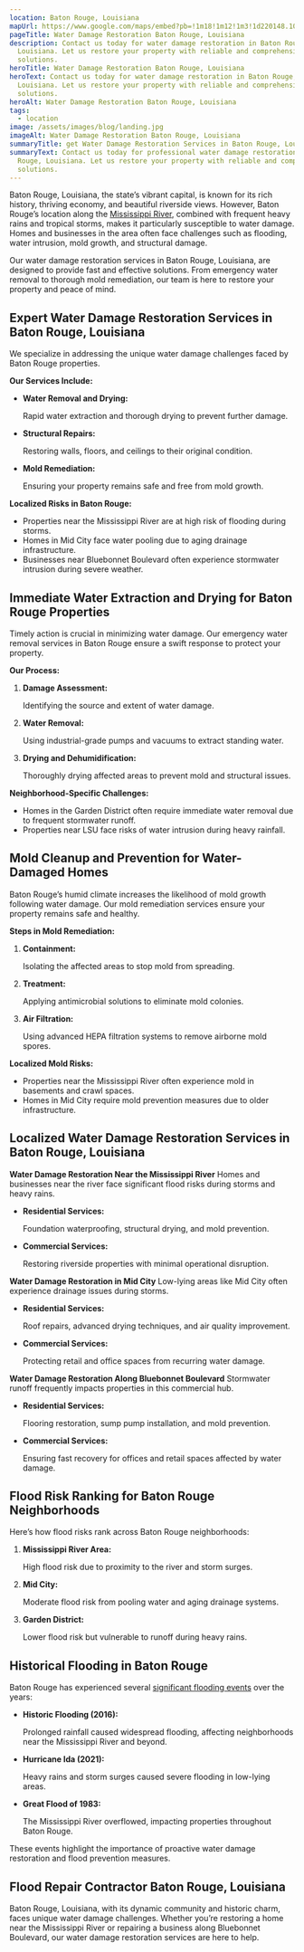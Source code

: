 ```yaml
---
location: Baton Rouge, Louisiana
mapUrl: https://www.google.com/maps/embed?pb=!1m18!1m12!1m3!1d220148.10555369427!2d-91.27657233025826!3d30.441370026935378!2m3!1f0!2f0!3f0!3m2!1i1024!2i768!4f13.1!3m3!1m2!1s0x86243867325f74cb%3A0x2123f1db91579a1d!2sBaton%20Rouge%2C%20LA!5e0!3m2!1sen!2sus!4v1735421638448!5m2!1sen!2sus
pageTitle: Water Damage Restoration Baton Rouge, Louisiana
description: Contact us today for water damage restoration in Baton Rouge,
  Louisiana. Let us restore your property with reliable and comprehensive
  solutions.
heroTitle: Water Damage Restoration Baton Rouge, Louisiana
heroText: Contact us today for water damage restoration in Baton Rouge,
  Louisiana. Let us restore your property with reliable and comprehensive
  solutions.
heroAlt: Water Damage Restoration Baton Rouge, Louisiana
tags:
  - location
image: /assets/images/blog/landing.jpg
imageAlt: Water Damage Restoration Baton Rouge, Louisiana
summaryTitle: get Water Damage Restoration Services in Baton Rouge, Louisiana
summaryText: Contact us today for professional water damage restoration in Baton
  Rouge, Louisiana. Let us restore your property with reliable and comprehensive
  solutions.
---
```

Baton Rouge, Louisiana, the state’s vibrant capital, is known for its rich history, thriving economy, and beautiful riverside views. However, Baton Rouge’s location along the [Mississippi River](/blog/louisiana-river-and-bayou-flooding-risks/), combined with frequent heavy rains and tropical storms, makes it particularly susceptible to water damage. Homes and businesses in the area often face challenges such as flooding, water intrusion, mold growth, and structural damage.

Our water damage restoration services in Baton Rouge, Louisiana, are designed to provide fast and effective solutions. From emergency water removal to thorough mold remediation, our team is here to restore your property and peace of mind.

## **Expert Water Damage Restoration Services in Baton Rouge, Louisiana**

We specialize in addressing the unique water damage challenges faced by Baton Rouge properties.

**Our Services Include:**

* **Water Removal and Drying:**

   Rapid water extraction and thorough drying to prevent further damage.
* **Structural Repairs:**

   Restoring walls, floors, and ceilings to their original condition.
* **Mold Remediation:**

   Ensuring your property remains safe and free from mold growth.

**Localized Risks in Baton Rouge:**

* Properties near the Mississippi River are at high risk of flooding during storms.
* Homes in Mid City face water pooling due to aging drainage infrastructure.
* Businesses near Bluebonnet Boulevard often experience stormwater intrusion during severe weather.

## **Immediate Water Extraction and Drying for Baton Rouge Properties**

Timely action is crucial in minimizing water damage. Our emergency water removal services in Baton Rouge ensure a swift response to protect your property.

**Our Process:**

1. **Damage Assessment:**

   Identifying the source and extent of water damage.
2. **Water Removal:**

   Using industrial-grade pumps and vacuums to extract standing water.
3. **Drying and Dehumidification:**

   Thoroughly drying affected areas to prevent mold and structural issues.

**Neighborhood-Specific Challenges:**

* Homes in the Garden District often require immediate water removal due to frequent stormwater runoff.
* Properties near LSU face risks of water intrusion during heavy rainfall.

## **Mold Cleanup and Prevention for Water-Damaged Homes**

Baton Rouge’s humid climate increases the likelihood of mold growth following water damage. Our mold remediation services ensure your property remains safe and healthy.

**Steps in Mold Remediation:**

1. **Containment:**

   Isolating the affected areas to stop mold from spreading.
2. **Treatment:**

   Applying antimicrobial solutions to eliminate mold colonies.
3. **Air Filtration:**

   Using advanced HEPA filtration systems to remove airborne mold spores.

**Localized Mold Risks:**

* Properties near the Mississippi River often experience mold in basements and crawl spaces.
* Homes in Mid City require mold prevention measures due to older infrastructure.

## **Localized Water Damage Restoration Services in Baton Rouge, Louisiana**

**Water Damage Restoration Near the Mississippi River**
Homes and businesses near the river face significant flood risks during storms and heavy rains.

* **Residential Services:**

   Foundation waterproofing, structural drying, and mold prevention.
* **Commercial Services:**

   Restoring riverside properties with minimal operational disruption.

**Water Damage Restoration in Mid City**
Low-lying areas like Mid City often experience drainage issues during storms.

* **Residential Services:**

   Roof repairs, advanced drying techniques, and air quality improvement.
* **Commercial Services:**

   Protecting retail and office spaces from recurring water damage.

**Water Damage Restoration Along Bluebonnet Boulevard**
Stormwater runoff frequently impacts properties in this commercial hub.

* **Residential Services:**

   Flooring restoration, sump pump installation, and mold prevention.
* **Commercial Services:**

   Ensuring fast recovery for offices and retail spaces affected by water damage.

## **Flood Risk Ranking for Baton Rouge Neighborhoods**

Here’s how flood risks rank across Baton Rouge neighborhoods:

1. **Mississippi River Area:**

   High flood risk due to proximity to the river and storm surges.
2. **Mid City:**

   Moderate flood risk from pooling water and aging drainage systems.
3. **Garden District:**

   Lower flood risk but vulnerable to runoff during heavy rains.

## **Historical Flooding in Baton Rouge**

Baton Rouge has experienced several [significant flooding events](/blog/louisiana-hurricane-water-damage-guide/) over the years:

* **Historic Flooding (2016):**

   Prolonged rainfall caused widespread flooding, affecting neighborhoods near the Mississippi River and beyond.
* **Hurricane Ida (2021):**

   Heavy rains and storm surges caused severe flooding in low-lying areas.
* **Great Flood of 1983:**

   The Mississippi River overflowed, impacting properties throughout Baton Rouge.

These events highlight the importance of proactive water damage restoration and flood prevention measures.

## **Flood Repair Contractor Baton Rouge, Louisiana**

Baton Rouge, Louisiana, with its dynamic community and historic charm, faces unique water damage challenges. Whether you’re restoring a home near the Mississippi River or repairing a business along Bluebonnet Boulevard, our water damage restoration services are here to help.
